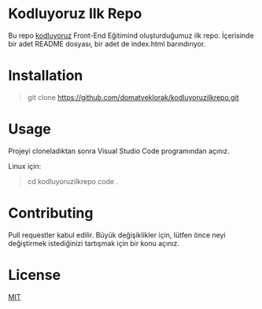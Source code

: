 # Kodluyoruz Ilk Repo
Bu repo [kodluyoruz](https://www.kodluyoruz.org/) Front-End Eğitimind oluşturduğumuz ilk repo. İçerisinde bir adet README dosyası, bir adet de index.html barındırıyor.

# Installation
> git clone https://github.com/domatveklorak/kodluyoruzilkrepo.git

# Usage
Projeyi cloneladıktan sonra Visual Studio Code programından açınız.

Linux için:
> cd kodluyoruzilkrepo 
> code .

# Contributing

Pull requestler kabul edilir. Büyük değişiklikler için, lütfen önce neyi değiştirmek istediğinizi tartışmak için bir konu açınız.

# License 

[MIT](https://choosealicense.com/licenses/mit/)

